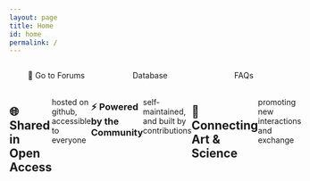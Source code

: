 ```yaml
---
layout: page
title: Home
id: home
permalink: /
---
```


<!-- # Welcome! 🌱

<p style="padding: 3em 1em; background: #f5f7ff; border-radius: 4px;">
  Take a look at <span style="font-weight: bold">[[Your first note]]</span> to get started on your exploration.
</p>

This digital garden template is free, open-source, and [available on GitHub here](https://github.com/maximevaillancourt/digital-garden-jekyll-template).

The easiest way to get started is to read this [step-by-step guide explaining how to set this up from scratch](https://maximevaillancourt.com/blog/setting-up-your-own-digital-garden-with-jekyll).

<strong>Recently updated notes</strong>

<ul>
  {% assign recent_notes = site.notes | sort: "last_modified_at_timestamp" | reverse %}
  {% for note in recent_notes limit: 5 %}
    <li>
      {{ note.last_modified_at | date: "%Y-%m-%d" }} — <a class="internal-link" href="{{ site.baseurl }}{{ note.url }}">{{ note.title }}</a>
    </li>
  {% endfor %}
</ul>

<style>
  .wrapper {
    max-width: 46em;
  }
</style> -->
<div class="communitybody">
  <div class="communitybodyrow">
    <p>💬 Go to Forums</p>
    <p><i class="fa-solid fa-database" style="color:#b35488;"></i> Database</p>
    <p><i class="fa-solid fa-circle-question" style="color:#cd762f;"></i> FAQs</p>
  </div>
  <div class="communitybodyrow">
    <p><h2>🌐 Shared in Open Access</h2><br>
      hosted on github, accessible to everyone
    </p>
    <p><h3>⚡ Powered by the Community</h3><br>
      self-maintained, and built by contributions
    </p>
    <p><h2>🔗 Connecting Art &amp; Science</h2><br>
    promoting new interactions and exchange</p>
  </div>
</div>

<style>
  .communitybody {
    display: flex;
    flex-direction: column;
  }
  .communitybodyrow {
    display: flex;
  }
  .communitybodyrow > p {
    flex: 1 1 0;
    text-align: center;
  }
</style>
